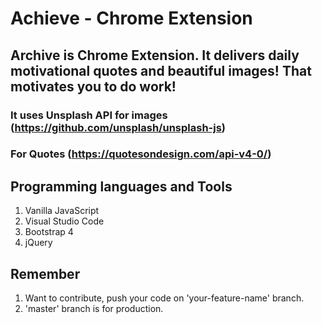 # Achieve - Chrome Extension
## Archive is Chrome Extension. It delivers daily motivational quotes and beautiful images! That motivates you to do work!
### It uses Unsplash API for images (https://github.com/unsplash/unsplash-js)
### For Quotes (https://quotesondesign.com/api-v4-0/)

## Programming languages and Tools
1. Vanilla JavaScript
2. Visual Studio Code
3. Bootstrap 4
4. jQuery

## Remember
1. Want to contribute, push your code on 'your-feature-name' branch.
2. 'master' branch is for production.

